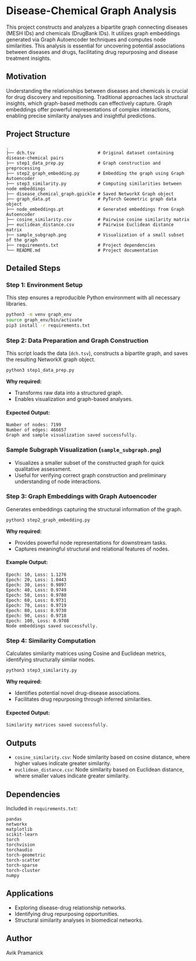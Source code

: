 # Disease-Chemical Graph Analysis

This project constructs and analyzes a bipartite graph connecting diseases (MESH IDs) and chemicals (DrugBank IDs). It utilizes graph embeddings generated via Graph Autoencoder techniques and computes node similarities. This analysis is essential for uncovering potential associations between diseases and drugs, facilitating drug repurposing and disease treatment insights.

## Motivation
Understanding the relationships between diseases and chemicals is crucial for drug discovery and repositioning. Traditional approaches lack structural insights, which graph-based methods can effectively capture. Graph embeddings offer powerful representations of complex interactions, enabling precise similarity analyses and insightful predictions.

## Project Structure
```
.
├── dch.tsv                        # Original dataset containing disease-chemical pairs
├── step1_data_prep.py             # Graph construction and preprocessing
├── step2_graph_embedding.py       # Embedding the graph using Graph Autoencoder
├── step3_similarity.py            # Computing similarities between node embeddings
├── disease_chemical_graph.gpickle # Saved NetworkX Graph object
├── graph_data.pt                  # PyTorch Geometric graph data object
├── node_embeddings.pt             # Generated embeddings from Graph Autoencoder
├── cosine_similarity.csv          # Pairwise cosine similarity matrix
├── euclidean_distance.csv         # Pairwise Euclidean distance matrix
├── sample_subgraph.png            # Visualization of a small subset of the graph
├── requirements.txt               # Project dependencies
└── README.md                      # Project documentation
```

## Detailed Steps

### Step 1: Environment Setup
This step ensures a reproducible Python environment with all necessary libraries.

```bash
python3 -m venv graph_env
source graph_env/bin/activate
pip3 install -r requirements.txt
```

### Step 2: Data Preparation and Graph Construction
This script loads the data (`dch.tsv`), constructs a bipartite graph, and saves the resulting NetworkX graph object.

```bash
python3 step1_data_prep.py
```

**Why required:**
- Transforms raw data into a structured graph.
- Enables visualization and graph-based analyses.

#### Expected Output:
```
Number of nodes: 7199
Number of edges: 466657
Graph and sample visualization saved successfully.
```

### Sample Subgraph Visualization (`sample_subgraph.png`)
- Visualizes a smaller subset of the constructed graph for quick qualitative assessment.
- Useful for verifying correct graph construction and preliminary understanding of node interactions.

### Step 3: Graph Embeddings with Graph Autoencoder
Generates embeddings capturing the structural information of the graph.

```bash
python3 step2_graph_embedding.py
```

**Why required:**
- Provides powerful node representations for downstream tasks.
- Captures meaningful structural and relational features of nodes.

#### Example Output:
```
Epoch: 10, Loss: 1.1276
Epoch: 20, Loss: 1.0443
Epoch: 30, Loss: 0.9897
Epoch: 40, Loss: 0.9749
Epoch: 50, Loss: 0.9780
Epoch: 60, Loss: 0.9731
Epoch: 70, Loss: 0.9719
Epoch: 80, Loss: 0.9730
Epoch: 90, Loss: 0.9718
Epoch: 100, Loss: 0.9708
Node embeddings saved successfully.
```

### Step 4: Similarity Computation
Calculates similarity matrices using Cosine and Euclidean metrics, identifying structurally similar nodes.

```bash
python3 step3_similarity.py
```

**Why required:**
- Identifies potential novel drug-disease associations.
- Facilitates drug repurposing through inferred similarities.

#### Expected Output:
```
Similarity matrices saved successfully.
```

## Outputs
- `cosine_similarity.csv`: Node similarity based on cosine distance, where higher values indicate greater similarity.
- `euclidean_distance.csv`: Node similarity based on Euclidean distance, where smaller values indicate greater similarity.

## Dependencies
Included in `requirements.txt`:
```
pandas
networkx
matplotlib
scikit-learn
torch
torchvision
torchaudio
torch-geometric
torch-scatter
torch-sparse
torch-cluster
numpy
```

## Applications
- Exploring disease-drug relationship networks.
- Identifying drug repurposing opportunities.
- Structural similarity analyses in biomedical networks.

## Author
Avik Pramanick

